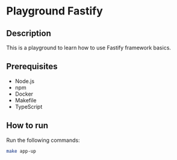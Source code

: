 # Playground Fastify
## Description
This is a playground to learn how to use Fastify framework basics.

## Prerequisites
- Node.js
- npm
- Docker
- Makefile
- TypeScript

## How to run
Run the following commands:
```bash
make app-up
```



